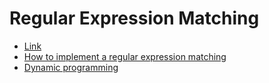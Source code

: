 # Regular Expression Matching

- [Link](https://leetcode.com/problems/regular-expression-matching/)
- [How to implement a regular expression matching](https://wangyy395.medium.com/how-to-implement-a-regular-expression-matching-b802698ca830)
- [Dynamic programming](https://en.wikipedia.org/wiki/Dynamic_programming)
